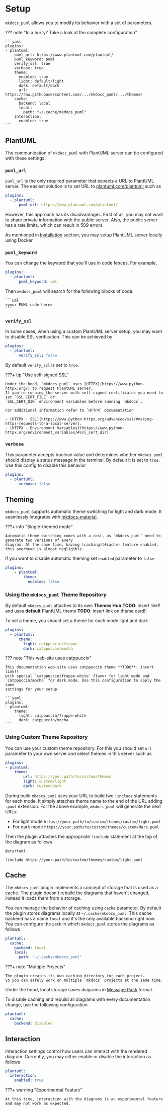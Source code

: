 # Setup

`mkdocs_puml` allows you to modify its behavior with a set of parameters.

??? note "In a hurry? Take a look at the complete configuration"

    ```yaml
    plugins:
    - plantuml:
        puml_url: https://www.plantuml.com/plantuml/
        puml_keyword: puml
        verify_ssl: true
        verbose: true
        theme:
          enabled: true
          light: default/light
          dark: default/dark
          url: https://raw.githubusercontent.com/.../mkdocs_puml/.../themes/
        cache:
          backend: local
          local:
            path: "~/.cache/mkdocs_puml"
        interaction:
          enabled: true
    ```

## PlantUML

The communication of `mkdocs_puml` with PlantUML server can be configured with these settings.

### `puml_url`

`puml_url` is the only required parameter that expects a URL to PlantUML server.
The easiest solution is to set URL to [plantuml.com/plantuml](https://www.plantuml.com/plantuml/) such as

```yaml
plugins:
  - plantuml:
      puml_url: https://www.plantuml.com/plantuml/
```

However, this approach has its disadvantages. First of all, you may not want to share private information
with the public server. Also, the public server has a rate limits, which can result in 509 errors.

As mentioned in [Installation](index.md#installation) section, you may setup PlantUML server locally
using Docker.

### `puml_keyword`

You can change the keyword that you'll use in code fences. For example,

```yaml
plugins:
  - plantuml:
      puml_keyword: uml
```

Then `mkdocs_puml` will search for the following blocks of code.

~~~
```uml
<your PUML code here>
```
~~~

### `verify_ssl`

In some cases, when using a custom PlantUML server setup, you may want to disable
SSL verification. This can be achieved by

```yaml
plugins:
  - plantuml:
      verify_ssl: false
```

By default `verify_ssl` is set to `true`.

???+ tip "Use self-signed SSL"

    Under the hood, `mkdocs_puml` uses [HTTPX](https://www.python-httpx.org/) to request PlantUML server.
    If you're running the server with self-signed certificates you need to set `SSL_CERT_FILE` or
    `SSL_CERT_DIR` environment variables before running `mkdocs`.

    For additional information refer to `HTTPX` documentation

    - [HTTPX - SSL](https://www.python-httpx.org/advanced/ssl/#making-https-requests-to-a-local-server).
    - [HTTPX - Environment Variables](https://www.python-httpx.org/environment_variables/#ssl_cert_dir).

### `verbose`

This parameter accepts boolean value and determines whether `mkdocs_puml` should display a status
message in the terminal. By default it is set to `true`. Use this config to disable this behavior

```yaml
plugins:
  - plantuml:
      verbose: false
```

## Theming <theming>

`mkdocs_puml` supports automatic theme switching for light and dark mode. It seamlessly integrates
with [mkdocs-material](https://squidfunk.github.io/mkdocs-material/).

???+ info "Single-themed mode"

    Automatic theme switching comes with a cost, as `mkdocs_puml` need to generate two versions of every
    diagram. At the same time, having [caching](#cache) feature enabled, this overhead is almost negligible.

If you want to disable automatic theming set `enabled` parameter to `false`

```yaml
plugins:
    - plantuml:
        theme:
          enabled: false
```

### Using the `mkdocs_puml` Theme Repository

By default `mkdocs_puml` attaches to its own **Themes Hub**  **TODO**: insert link!!
and uses **default** PlantUML theme **TODO**: insert link on theme card!!

To set a theme, you should set a theme for each mode light and dark

```yaml
plugins:
  - plantuml:
      theme:
        light: catppuccin/frappe
        dark: catppuccin/mocha
```

??? note "This web-site uses catppuccin"

    This documentation web-site uses catppuccin theme **TODO**: insert link!!
    with special `catppuccin/frappe-white` flavor for light mode and
    `catppuccin/mocha` for dark mode. Use this configuration to apply the same
    settings for your setup

    ```yaml
    plugins:
    - plantuml:
        theme:
          light: catppuccin/frappe-white
          dark: catppuccin/mocha
    ```

### Using Custom Theme Repository

You can use your custom theme repository. For this you should set `url` parameter to your own server
and select themes in this server such as

```yaml
plugins:
- plantuml:
    theme:
        url: https://your.path/to/custom/themes
        light: custom/light
        dark: custom/dark
```

During build `mkdocs_puml` uses your URL to build two `!include` statements for each mode.
It simply attaches theme name to the end of the URL adding `.puml` extension. For the
above example, `mkdocs_puml` will generate the next URLs:

- For light mode `https://your.path/to/custom/themes/custom/light.puml`
- For dark mode `https://your.path/to/custom/themes/custom/dark.puml`

Then the plugin attaches the appropriate `!include` statement at the top of the diagram
as follows

```
@startuml

!include https://your.path/to/custom/themes/custom/light.puml
```

## Cache <cache>

The `mkdocs_puml` plugin implements a concept of storage that is used as a cache.
The plugin doesn't rebuild the diagrams that haven't changed, instead it loads
them from a storage.

You can manage the behavior of caching using `cache` parameter. By default
the plugin stores diagrams locally at `~/.cache/mkdocs_puml`. This cache
backend has a name `local` and it's the only available backend right now.
You can configure the `path` in which `mkdocs_puml` stores the diagrams
as follows

```yaml
plantuml:
  cache:
    backend: local
    local:
      path: "~/.cache/mkdocs_puml"
```

???+ note "Multiple Projects"

    The plugin creates its own caching directory for each project.
    So you can safely work on multiple `mkdocs` projects at the same time.

Under the hood, local storage saves diagrams in [Message Pack](https://msgpack.org/) format.

To disable caching and rebuild all diagrams with every documentation change, use
the following configuration

```yaml
plantuml:
  cache:
    backend: disabled
```

## Interaction

Interaction settings control how users can interact with the rendered diagram.
Currently, you may either enable or disable the interaction as follows

```yaml
plantuml:
  interaction:
    enabled: true
```

???+ warning "Experimental Feature"

    At this time, interaction with the diagrams is an experimental feature
    and may not work as expected.
